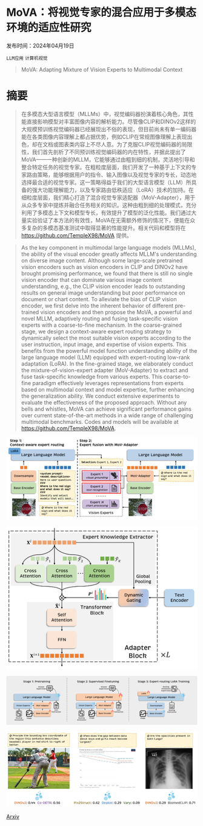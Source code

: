 # MoVA：将视觉专家的混合应用于多模态环境的适应性研究

发布时间：2024年04月19日

`LLM应用` `计算机视觉`

> MoVA: Adapting Mixture of Vision Experts to Multimodal Context

# 摘要

> 在多模态大型语言模型（MLLMs）中，视觉编码器扮演着核心角色，其性能直接影响模型对丰富图像内容的解析能力。尽管像CLIP和DINOv2这样的大规模预训练视觉编码器已经展现出不俗的表现，但目前尚未有单一编码器能在各类图像内容理解上都占据优势，例如CLIP在常规图像理解上表现出色，却在文档或图表类内容上不尽人意。为了克服CLIP视觉编码器的局限性，我们首先剖析了不同预训练视觉编码器的内在特性，并据此提出了MoVA——一种创新的MLLM，它能够通过由粗到细的机制，灵活地引导和整合特定任务的视觉专家。在粗粒度层面，我们开发了一种基于上下文的专家路由策略，能够根据用户的指令、输入图像以及视觉专家的专长，动态地选择最合适的视觉专家。这一策略得益于我们的大型语言模型（LLM）所具备的强大功能理解能力，以及专家路由低秩适应（LoRA）技术的加持。在细粒度层面，我们精心打造了混合视觉专家适配器（MoV-Adapter），用于从众多专家中提炼并融合任务相关的知识。这种由粗到细的处理模式，充分利用了多模态上下文和模型专长，有效提升了模型的泛化性能。我们通过大量实验验证了本方法的有效性，MoVA在无需额外修饰的情况下，便能在众多复杂的多模态基准测试中取得显著的性能提升。相关代码和模型将在 https://github.com/TempleX98/MoVA 提供。

> As the key component in multimodal large language models (MLLMs), the ability of the visual encoder greatly affects MLLM's understanding on diverse image content. Although some large-scale pretrained vision encoders such as vision encoders in CLIP and DINOv2 have brought promising performance, we found that there is still no single vision encoder that can dominate various image content understanding, e.g., the CLIP vision encoder leads to outstanding results on general image understanding but poor performance on document or chart content. To alleviate the bias of CLIP vision encoder, we first delve into the inherent behavior of different pre-trained vision encoders and then propose the MoVA, a powerful and novel MLLM, adaptively routing and fusing task-specific vision experts with a coarse-to-fine mechanism. In the coarse-grained stage, we design a context-aware expert routing strategy to dynamically select the most suitable vision experts according to the user instruction, input image, and expertise of vision experts. This benefits from the powerful model function understanding ability of the large language model (LLM) equipped with expert-routing low-rank adaptation (LoRA). In the fine-grained stage, we elaborately conduct the mixture-of-vision-expert adapter (MoV-Adapter) to extract and fuse task-specific knowledge from various experts. This coarse-to-fine paradigm effectively leverages representations from experts based on multimodal context and model expertise, further enhancing the generalization ability. We conduct extensive experiments to evaluate the effectiveness of the proposed approach. Without any bells and whistles, MoVA can achieve significant performance gains over current state-of-the-art methods in a wide range of challenging multimodal benchmarks. Codes and models will be available at https://github.com/TempleX98/MoVA.

![MoVA：将视觉专家的混合应用于多模态环境的适应性研究](../../../paper_images/2404.13046/x1.png)

![MoVA：将视觉专家的混合应用于多模态环境的适应性研究](../../../paper_images/2404.13046/x2.png)

![MoVA：将视觉专家的混合应用于多模态环境的适应性研究](../../../paper_images/2404.13046/x3.png)

![MoVA：将视觉专家的混合应用于多模态环境的适应性研究](../../../paper_images/2404.13046/x4.png)

[Arxiv](https://arxiv.org/abs/2404.13046)